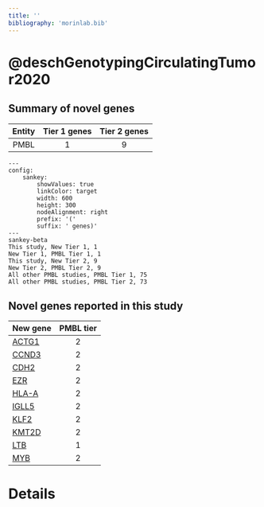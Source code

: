 ```yaml
---
title: ''
bibliography: 'morinlab.bib'
---
```


# @deschGenotypingCirculatingTumor2020
## Summary of novel genes

|Entity| Tier 1 genes| Tier 2 genes|
|:-:|:-:|:-:|
|PMBL|1|9|
```mermaid
---
config:
    sankey:
        showValues: true
        linkColor: target
        width: 600
        height: 300
        nodeAlignment: right
        prefix: '('
        suffix: ' genes)'
---
sankey-beta
This study, New Tier 1, 1
New Tier 1, PMBL Tier 1, 1
This study, New Tier 2, 9
New Tier 2, PMBL Tier 2, 9
All other PMBL studies, PMBL Tier 1, 75
All other PMBL studies, PMBL Tier 2, 73
```


## Novel genes reported in this study

|New gene|PMBL tier|
|:-|:-:|
|[ACTG1](../ACTG1)|2 |
|[CCND3](../CCND3)|2 |
|[CDH2](../CDH2)|2 |
|[EZR](../EZR)|2 |
|[HLA-A](../HLA-A)|2 |
|[IGLL5](../IGLL5)|2 |
|[KLF2](../KLF2)|2 |
|[KMT2D](../KMT2D)|2 |
|[LTB](../LTB)|1 |
|[MYB](../MYB)|2 |

# Details

